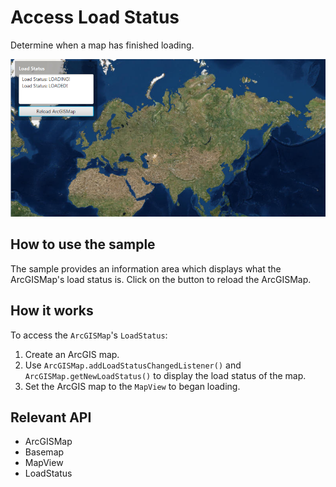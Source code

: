 # Access Load Status

Determine when a map has finished loading.

![](AccessLoadStatus.png)

## How to use the sample

The sample provides an information area which displays what the ArcGISMap's load status is. Click on the button to reload the ArcGISMap.

## How it works

To access the `ArcGISMap`'s `LoadStatus`:


  1. Create an ArcGIS map.
  2. Use `ArcGISMap.addLoadStatusChangedListener()` and `ArcGISMap.getNewLoadStatus()` to display the load status of the map.
  3. Set the ArcGIS map to the `MapView` to began loading.


## Relevant API


*   ArcGISMap
*   Basemap
*   MapView
*   LoadStatus
